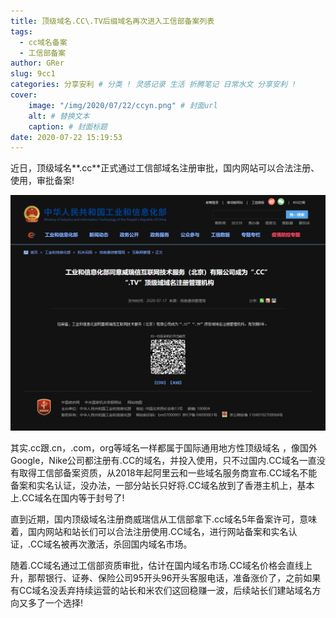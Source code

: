 ```yaml
---
title: 顶级域名.CC\.TV后缀域名再次进入工信部备案列表
tags:
  - cc域名备案
  - 工信部备案
author: GRer
slug: 9cc1
categories: 分享安利 # 分类 ! 灵感记录 生活 折腾笔记 日常水文 分享安利 !
cover:
    image: "/img/2020/07/22/ccyn.png" # 封面url
    alt: # 替换文本
    caption: # 封面标题
date: 2020-07-22 15:19:53
---
```


近日，顶级域名**.cc**正式通过工信部域名注册审批，国内网站可以合法注册、使用，审批备案!

![工信部7.17发布](/img/2020/07/22/ccym1.jpg)

其实.cc跟.cn，.com，org等域名一样都属于国际通用地方性顶级域名 ，像国外Google，Nike公司都注册有.CC的域名，并投入使用，只不过国内.CC域名一直没有取得工信部备案资质，从2018年起阿里云和一些域名服务商宣布.CC域名不能备案和实名认证，没办法，一部分站长只好将.CC域名放到了香港主机上，基本上.CC域名在国内等于封号了!

直到近期，国内顶级域名注册商威瑞信从工信部拿下.cc域名5年备案许可，意味着，国内网站和站长们可以合法注册使用.CC域名，进行网站备案和实名认证，.CC域名被再次激活，杀回国内域名市场。

随着.CC域名通过工信部资质审批，估计在国内域名市场.CC域名价格会直线上升，那帮银行、证券、保险公司95开头96开头客服电话，准备涨价了，之前如果有CC域名没丢弃持续运营的站长和米农们这回稳赚一波，后续站长们建站域名方向又多了一个选择!